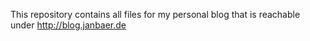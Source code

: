 This repository contains all files for my personal blog that is reachable under http://blog.janbaer.de
